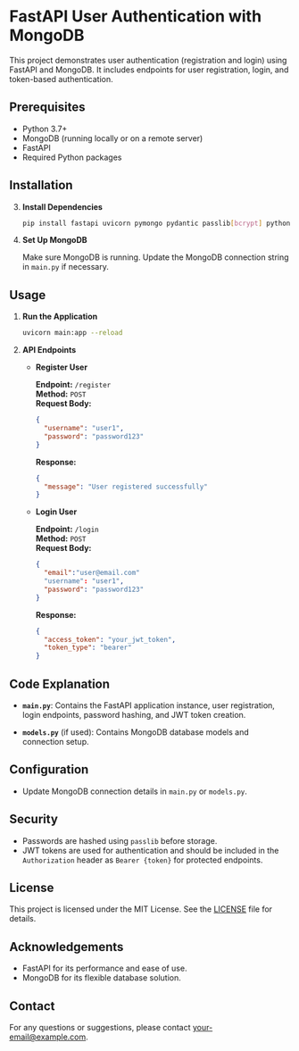 # FastAPI User Authentication with MongoDB

This project demonstrates user authentication (registration and login) using FastAPI and MongoDB. It includes endpoints for user registration, login, and token-based authentication.

## Prerequisites

- Python 3.7+
- MongoDB (running locally or on a remote server)
- FastAPI
- Required Python packages

## Installation

3. **Install Dependencies**

    ```bash
    pip install fastapi uvicorn pymongo pydantic passlib[bcrypt] python-jose
    ```

4. **Set Up MongoDB**

    Make sure MongoDB is running. Update the MongoDB connection string in `main.py` if necessary.

## Usage

1. **Run the Application**

    ```bash
    uvicorn main:app --reload
    ```

2. **API Endpoints**

    - **Register User**

      **Endpoint:** `/register`  
      **Method:** `POST`  
      **Request Body:**
      ```json
      {
        "username": "user1",
        "password": "password123"
      }
      ```
      **Response:**
      ```json
      {
        "message": "User registered successfully"
      }
      ```

    - **Login User**

      **Endpoint:** `/login`  
      **Method:** `POST`  
      **Request Body:**
      ```json
      {
        "email":"user@email.com"
        "username": "user1",
        "password": "password123"
      }
      ```
      **Response:**
      ```json
      {
        "access_token": "your_jwt_token",
        "token_type": "bearer"
      }
      ```

## Code Explanation

- **`main.py`**: Contains the FastAPI application instance, user registration, login endpoints, password hashing, and JWT token creation.

- **`models.py`** (if used): Contains MongoDB database models and connection setup.

## Configuration

- Update MongoDB connection details in `main.py` or `models.py`.

## Security

- Passwords are hashed using `passlib` before storage.
- JWT tokens are used for authentication and should be included in the `Authorization` header as `Bearer {token}` for protected endpoints.

## License

This project is licensed under the MIT License. See the [LICENSE](LICENSE) file for details.

## Acknowledgements

- FastAPI for its performance and ease of use.
- MongoDB for its flexible database solution.

## Contact

For any questions or suggestions, please contact [your-email@example.com](mailto:your-email@example.com).

